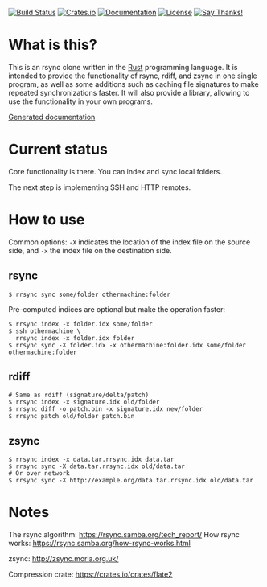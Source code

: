 [![Build Status](https://travis-ci.org/remram44/rrsync.svg?branch=master)](https://travis-ci.org/remram44/rrsync/builds)
[![Crates.io](https://img.shields.io/crates/v/rrsync.svg)](https://crates.io/crates/rrsync)
[![Documentation](https://docs.rs/rrsync/badge.svg)](https://docs.rs/rrsync)
[![License](https://img.shields.io/crates/l/rrsync.svg)](https://github.com/remram44/rrsync/blob/master/LICENSE.txt)
[![Say Thanks!](https://img.shields.io/badge/Say%20Thanks-!-1EAEDB.svg)](https://saythanks.io/to/remram44)

What is this?
=============

This is an rsync clone written in the [Rust](https://www.rust-lang.org/) programming language. It is intended to provide the functionality of rsync, rdiff, and zsync in one single program, as well as some additions such as caching file signatures to make repeated synchronizations faster. It will also provide a library, allowing to use the functionality in your own programs.

[Generated documentation](https://remram44.github.io/rrsync/rrsync/index.html)

Current status
==============

Core functionality is there. You can index and sync local folders.

The next step is implementing SSH and HTTP remotes.

How to use
==========

Common options: `-X` indicates the location of the index file on the source side, and `-x` the index file on the destination side.

rsync
-----

```
$ rrsync sync some/folder othermachine:folder
```

Pre-computed indices are optional but make the operation faster:

```
$ rrsync index -x folder.idx some/folder
$ ssh othermachine \
  rrsync index -x folder.idx folder
$ rrsync sync -X folder.idx -x othermachine:folder.idx some/folder othermachine:folder
```

rdiff
-----

```
# Same as rdiff (signature/delta/patch)
$ rrsync index -x signature.idx old/folder
$ rrsync diff -o patch.bin -x signature.idx new/folder
$ rrsync patch old/folder patch.bin
```

zsync
-----

```
$ rrsync index -x data.tar.rrsync.idx data.tar
$ rrsync sync -X data.tar.rrsync.idx old/data.tar
# Or over network
$ rrsync sync -X http://example.org/data.tar.rrsync.idx old/data.tar
```

Notes
=====

The rsync algorithm: https://rsync.samba.org/tech_report/
How rsync works: https://rsync.samba.org/how-rsync-works.html

zsync: http://zsync.moria.org.uk/

Compression crate: https://crates.io/crates/flate2
